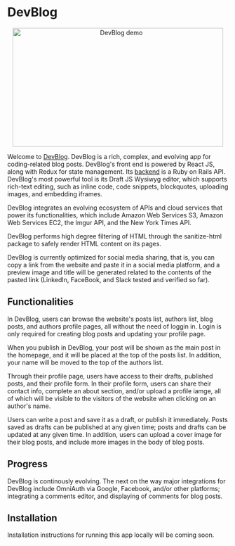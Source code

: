 # DevBlog
<p align="center">
<img src="https://user-images.githubusercontent.com/75151961/201683056-f36c8175-dad9-4026-8003-c19abc3aa3aa.gif" data-canonical-src="https://user-images.githubusercontent.com/75151961/201683056-f36c8175-dad9-4026-8003-c19abc3aa3aa.gif" width="480" height="270" alt="DevBlog demo" />
</p>

Welcome to [DevBlog](https://devblog.dev/). DevBlog is a rich, complex, and evolving app for coding-related blog posts. DevBlog's front end is powered by React JS, along with Redux for state management. Its [backend](https://github.com/mmartinezluis/devblog-backend-postgres) is a Ruby on Rails API. DevBlog's most powerful tool is its Draft JS Wysiwyg editor, which supports rich-text editing, such as inline code, code snippets, blockquotes, uploading images, and embedding iframes. 

DevBlog integrates an evolving ecosystem of APIs and cloud services that power its functionalities, which include Amazon Web Services S3, Amazon Web Services EC2, the Imgur API, and the New York Times API. 

DevBlog performs high degree filtering of HTML through the sanitize-html package to safely render HTML content on its pages. 

DevBlog is currently optimized for social media sharing, that is, you can copy a link from the website and paste it in a social media platform, and a preview image and title will be generated related to the contents of the pasted link (LinkedIn, FaceBook, and Slack tested and verified so far). 

## Functionalities
In DevBlog, users can browse the website's posts list, authors list, blog posts, and authors profile pages, all without the need of loggin in. Login is only required for creating blog posts and updating your profile page. 

When you publish in DevBlog, your post will be shown as the main post in the homepage, and it will be placed at the top of the posts list. In addition, your name will be moved to the top of the authors list. 

Through their profile page, users have access to their drafts, published posts, and their profile form. In their profile form, users can share their contact info, complete an about section, and/or upload a profile iamge, all of which will be visible to the visitors of the website when clicking on an author's name. 

Users can write a post and save it as a draft, or publish it immediately. Posts saved as drafts can be published at any given time; posts and drafts can be updated at any given time. In addition, users can upload a cover image for their blog posts, and include more images in the body of blog posts. 

## Progress
DevBlog is continously evolving. The next on the way major integrations for DevBlog include OmniAuth via Google, Facebook, and/or other platforms; integrating a comments editor, and displaying of comments for blog posts. 

## Installation
Installation instructions for running this app locally will be coming soon.